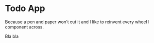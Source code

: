 # Todo App

Because a pen and paper won't cut it and I like to reinvent every wheel I component
across.

Bla bla